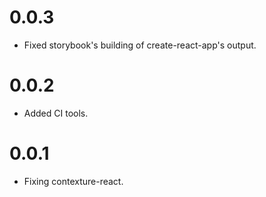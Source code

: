 ﻿# 0.0.3

- Fixed storybook's building of create-react-app's output.

# 0.0.2

- Added CI tools.

# 0.0.1

- Fixing contexture-react.
